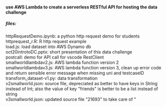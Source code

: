 ####  use AWS Lambda to create a serverless RESTful API for hosting the data challenge 


##### files:

 httpRequestDemo.ipynb: a python http request demo for students  
 httprequest_r.R:	R http request example  	
 load.js: load dataset into AWS Dynamo db   
 oct20introtoDC.pptx: short presentation of this data challenge  
 postcall: demo for API call for vscode RestClient  
 smallworldlambdav2.js: AWS lambda function version 2  
 smallworldlambdav3.js: AWS lambda function version 3, clean up error code and return sensible error message when missing uni and testcaseID  
 transform_dataset-v1.py: data transformation  
 v2smallworld.json: source file, depreciated as better to have keys in String instead of Int; also the value of key "friends" is better to be a list instead of string  
 v3smallworld.json:  updated source file  \"21693\" to take care of "    

